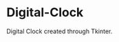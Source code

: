 # Digital-Clock

Digital Clock created through Tkinter.

<blockquote class="imgur-embed-pub" lang="en" data-id="a/hZcFnJA" data-context="false" ><a href="//imgur.com/a/hZcFnJA"></a></blockquote><script async src="//s.imgur.com/min/embed.js" charset="utf-8"></script>
